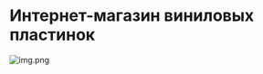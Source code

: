 # Интернет-магазин виниловых пластинок

![img.png](C:\OSPanel\domains\eshop\public\assets\icon\vinil.png)



